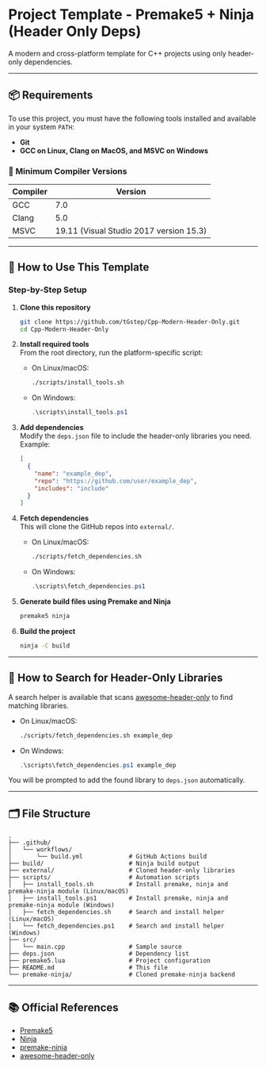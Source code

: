 # Project Template - Premake5 + Ninja (Header Only Deps)

A modern and cross-platform template for C++ projects using only header-only dependencies.

---

## 📦 Requirements

To use this project, you must have the following tools installed and available in your system `PATH`:

- **Git**
- **GCC on Linux, Clang on MacOS, and MSVC on Windows**


### 🧠 Minimum Compiler Versions

| Compiler | Version |
|----------|---------|
| GCC      | 7.0     |
| Clang    | 5.0     |
| MSVC     | 19.11 (Visual Studio 2017 version 15.3) |

---

## 🧪 How to Use This Template

### Step-by-Step Setup

1. **Clone this repository**  
   ```bash
   git clone https://github.com/tGstep/Cpp-Modern-Header-Only.git
   cd Cpp-Modern-Header-Only
   ```

2. **Install required tools**  
   From the root directory, run the platform-specific script:

   - On Linux/macOS:
     ```bash
     ./scripts/install_tools.sh
     ```
   - On Windows:
     ```powershell
     .\scripts\install_tools.ps1
     ```

3. **Add dependencies**  
   Modify the `deps.json` file to include the header-only libraries you need. Example:

   ```json
   [
     {
       "name": "example_dep",
       "repo": "https://github.com/user/example_dep",
       "includes": "include"
     }
   ]
   ```

4. **Fetch dependencies**  
   This will clone the GitHub repos into `external/`.

   - On Linux/macOS:
     ```bash
     ./scripts/fetch_dependencies.sh
     ```
   - On Windows:
     ```powershell
     .\scripts\fetch_dependencies.ps1
     ```

5. **Generate build files using Premake and Ninja**
   ```bash
   premake5 ninja
   ```

6. **Build the project**
   ```bash
   ninja -C build
   ```

---

## 🔎 How to Search for Header-Only Libraries

A search helper is available that scans [awesome-header-only](https://github.com/pfultz2/awesome-header-only) to find matching libraries.

- On Linux/macOS:
  ```bash
  ./scripts/fetch_dependencies.sh example_dep
  ```
- On Windows:
  ```powershell
  .\scripts\fetch_dependencies.ps1 example_dep
  ```

You will be prompted to add the found library to `deps.json` automatically.

---

## 🗂️ File Structure

```plaintext
.
├── .github/
│   └── workflows/
│       └── build.yml             # GitHub Actions build
├── build/                        # Ninja build output
├── external/                     # Cloned header-only libraries
├── scripts/                      # Automation scripts
│   ├── install_tools.sh          # Install premake, ninja and premake-ninja module (Linux/macOS)
│   ├── install_tools.ps1         # Install premake, ninja and premake-ninja module (Windows)
│   ├── fetch_dependencies.sh     # Search and install helper (Linux/macOS)
│   └── fetch_dependencies.ps1    # Search and install helper (Windows)
├── src/
│   └── main.cpp                  # Sample source
├── deps.json                     # Dependency list
├── premake5.lua                  # Project configuration
├── README.md                     # This file
└── premake-ninja/                # Cloned premake-ninja backend
```

---

## 📚 Official References

- [Premake5](https://premake.github.io/)
- [Ninja](https://ninja-build.org/)
- [premake-ninja](https://github.com/jimon/premake-ninja)
- [awesome-header-only](https://github.com/pfultz2/awesome-header-only)
